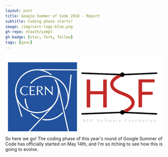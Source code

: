 ```yaml
---
layout: post
title: Google Summer of Code 2018 - Report
subtitle: Coding phase starts!
image: /img/cern-logo-blue.png
gh-repo: ntauth/yampl
gh-badge: [star, fork, follow]
tags: [gsoc]
---
```

![CERN-HSF](/img/gsoc-cern-hsf.png)
So here we go! The coding phase of this year's round of Google Summer of Code has officially started on May 14th, and I'm so itching to see how this is going to evolve.
